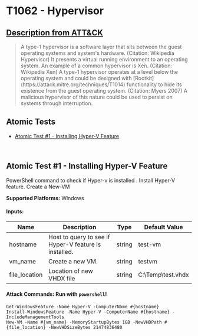 # T1062 - Hypervisor
## [Description from ATT&CK](https://attack.mitre.org/wiki/Technique/T1062)
<blockquote>A type-1 hypervisor is a software layer that sits between the guest operating systems and system's hardware. (Citation: Wikipedia Hypervisor) It presents a virtual running environment to an operating system. An example of a common hypervisor is Xen. (Citation: Wikipedia Xen) A type-1 hypervisor operates at a level below the operating system and could be designed with [Rootkit](https://attack.mitre.org/techniques/T1014) functionality to hide its existence from the guest operating system. (Citation: Myers 2007) A malicious hypervisor of this nature could be used to persist on systems through interruption.</blockquote>

## Atomic Tests

- [Atomic Test #1 - Installing Hyper-V Feature](#atomic-test-1---installing-hyper-v-feature)


<br/>

## Atomic Test #1 - Installing Hyper-V Feature
PowerShell command to check if Hyper-v is installed .
Install Hyper-V feature.
Create a New-VM

**Supported Platforms:** Windows


#### Inputs:
| Name | Description | Type | Default Value | 
|------|-------------|------|---------------|
| hostname | Host to query to see if Hyper-V feature is installed. | string | test-vm|
| vm_name | Create a new VM. | string | testvm|
| file_location | Location of new VHDX file | string | C:\Temp\test.vhdx|


#### Attack Commands: Run with `powershell`! 
```
Get-WindowsFeature -Name Hyper-V -ComputerName #{hostname}
Install-WindowsFeature -Name Hyper-V -ComputerName #{hostname} -IncludeManagementTools
New-VM -Name #{vm_name} -MemoryStartupBytes 1GB -NewVHDPath #{file_location} -NewVHDSizeBytes 21474836480
```






<br/>
